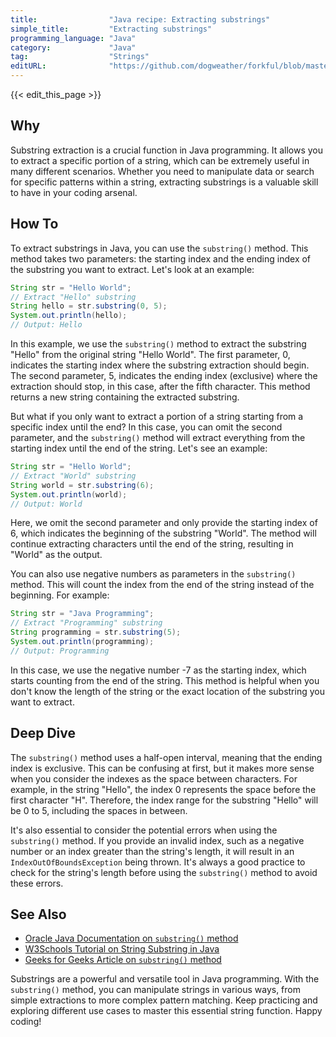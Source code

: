 ```yaml
---
title:                "Java recipe: Extracting substrings"
simple_title:         "Extracting substrings"
programming_language: "Java"
category:             "Java"
tag:                  "Strings"
editURL:              "https://github.com/dogweather/forkful/blob/master/content/en/java/extracting-substrings.md"
---
```


{{< edit_this_page >}}

## Why

Substring extraction is a crucial function in Java programming. It allows you to extract a specific portion of a string, which can be extremely useful in many different scenarios. Whether you need to manipulate data or search for specific patterns within a string, extracting substrings is a valuable skill to have in your coding arsenal.

## How To

To extract substrings in Java, you can use the `substring()` method. This method takes two parameters: the starting index and the ending index of the substring you want to extract. Let's look at an example:

```java
String str = "Hello World";
// Extract "Hello" substring
String hello = str.substring(0, 5);
System.out.println(hello);
// Output: Hello
```

In this example, we use the `substring()` method to extract the substring "Hello" from the original string "Hello World". The first parameter, 0, indicates the starting index where the substring extraction should begin. The second parameter, 5, indicates the ending index (exclusive) where the extraction should stop, in this case, after the fifth character. This method returns a new string containing the extracted substring.

But what if you only want to extract a portion of a string starting from a specific index until the end? In this case, you can omit the second parameter, and the `substring()` method will extract everything from the starting index until the end of the string. Let's see an example:

```java
String str = "Hello World";
// Extract "World" substring
String world = str.substring(6);
System.out.println(world);
// Output: World
```

Here, we omit the second parameter and only provide the starting index of 6, which indicates the beginning of the substring "World". The method will continue extracting characters until the end of the string, resulting in "World" as the output.

You can also use negative numbers as parameters in the `substring()` method. This will count the index from the end of the string instead of the beginning. For example:

```java
String str = "Java Programming";
// Extract "Programming" substring
String programming = str.substring(5);
System.out.println(programming);
// Output: Programming
```

In this case, we use the negative number -7 as the starting index, which starts counting from the end of the string. This method is helpful when you don't know the length of the string or the exact location of the substring you want to extract.

## Deep Dive

The `substring()` method uses a half-open interval, meaning that the ending index is exclusive. This can be confusing at first, but it makes more sense when you consider the indexes as the space between characters. For example, in the string "Hello", the index 0 represents the space before the first character "H". Therefore, the index range for the substring "Hello" will be 0 to 5, including the spaces in between.

It's also essential to consider the potential errors when using the `substring()` method. If you provide an invalid index, such as a negative number or an index greater than the string's length, it will result in an `IndexOutOfBoundsException` being thrown. It's always a good practice to check for the string's length before using the `substring()` method to avoid these errors.

## See Also

* [Oracle Java Documentation on `substring()` method](https://docs.oracle.com/javase/7/docs/api/java/lang/String.html#substring(int,%20int))
* [W3Schools Tutorial on String Substring in Java](https://www.w3schools.com/java/ref_string_substring.asp)
* [Geeks for Geeks Article on `substring()` method](https://www.geeksforgeeks.org/java-string-substring-method-example/)

Substrings are a powerful and versatile tool in Java programming. With the `substring()` method, you can manipulate strings in various ways, from simple extractions to more complex pattern matching. Keep practicing and exploring different use cases to master this essential string function. Happy coding!